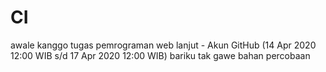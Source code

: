 # CI
awale kanggo tugas pemrograman web lanjut  - Akun GitHub (14 Apr 2020 12:00 WIB s/d 17 Apr 2020 12:00 WIB)
bariku tak gawe bahan percobaan
